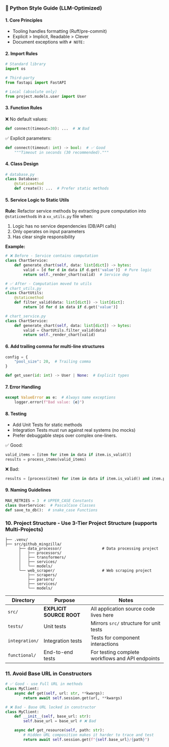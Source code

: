 ### 🧼 Python Style Guide (LLM-Optimized)

#### 1. Core Principles
- Tooling handles formatting (Ruff/pre-commit)
- Explicit > Implicit, Readable > Clever
- Document exceptions with `# NOTE:`

#### 2. Import Rules
```python
# Standard library
import os

# Third-party
from fastapi import FastAPI

# Local (absolute only)
from project.models.user import User
```

#### 3. Function Rules
❌ No default values:
```python
def connect(timeout=30): ...  # ❌ Bad
```

✅ Explicit parameters:
```python
def connect(timeout: int) -> bool:  # ✅ Good
    """Timeout in seconds (30 recommended)."""
```

#### 4. Class Design
```python
# database.py
class Database:
    @staticmethod
    def create(): ...  # Prefer static methods
```

#### 5. Service Logic to Static Utils
**Rule:** Refactor service methods by extracting pure computation into `@staticmethod`s in a `xx_utils.py` file when:
1. Logic has no service dependencies (DB/API calls)
2. Only operates on input parameters
3. Has clear single responsibility

**Example:**
```python
# ❌ Before - Service contains computation
class ChartService:
    def generate_chart(self, data: list[dict]) -> bytes:
        valid = [d for d in data if d.get('value')]  # Pure logic
        return self._render_chart(valid)  # Service dep

# ✅ After - Computation moved to utils
# chart_utils.py
class ChartUtils:
    @staticmethod
    def filter_valid(data: list[dict]) -> list[dict]:
        return [d for d in data if d.get('value')]

# chart_service.py
class ChartService:
    def generate_chart(self, data: list[dict]) -> bytes:
        valid = ChartUtils.filter_valid(data)
        return self._render_chart(valid)
```

#### 6. Add trailing comma for multi-line structures
```python
config = {
    "pool_size": 20,  # Trailing comma
}

def get_user(id: int) -> User | None:  # Explicit types
```

#### 7. Error Handling
```python
except ValueError as e:  # Always name exceptions
    logger.error(f"Bad value: {e}")
```

#### 8. Testing
- Add Unit Tests for static methods
- Integration Tests must run against real systems (no mocks)
- Prefer debuggable steps over complex one-liners.

✅ Good:
```python
valid_items = [item for item in data if item.is_valid()]
results = process_items(valid_items)
```

❌ Bad:
```python
results = [process(item) for item in data if item.is_valid() and item.priority > 3]
```

#### 9. Naming Guidelines
```python
MAX_RETRIES = 3  # UPPER_CASE Constants
class UserService:  # PascalCase Classes
def save_to_db():  # snake_case Functions
```

### 10. Project Structure - Use 3-Tier Project Structure (supports Multi-Projects)

```
├── .venv/
├── src/github_mingzilla/
      ├── data_processor/                  # Data processing project
      │   ├── processors/
      │   ├── transformers/
      │   ├── services/
      │   └── models/
      └── web_scraper/                     # Web scraping project
          ├── scrapers/
          ├── parsers/
          ├── services/
          └── models/
```

| Directory | Purpose | Notes |
|-----------|---------|-------|
| `src/` | **EXPLICIT SOURCE ROOT** | All application source code lives here |
| `tests/` | Unit tests | Mirrors `src/` structure for unit tests |
| `integration/` | Integration tests | Tests for component interactions |
| `functional/` | End-to-end tests | For testing complete workflows and API endpoints |

### 11. Avoid Base URL in Constructors
```python
# ✅ Good - use Full URL in methods
class MyClient:
    async def get(self, url: str, **kwargs):
        return await self.session.get(url, **kwargs)
```

```python
# ❌ Bad - Base URL locked in constructor
class MyClient:
    def __init__(self, base_url: str):
        self.base_url = base_url # ❌ Bad

    async def get_resource(self, path: str):
        # Hidden URL composition makes it harder to trace and test
        return await self.session.get(f"{self.base_url}/{path}")
```
